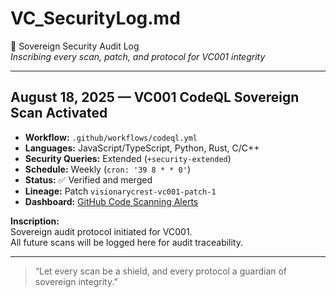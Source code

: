 # VC_SecurityLog.md  
🔐 Sovereign Security Audit Log  
_Inscribing every scan, patch, and protocol for VC001 integrity_

---

## August 18, 2025 — VC001 CodeQL Sovereign Scan Activated

- **Workflow:** `.github/workflows/codeql.yml`  
- **Languages:** JavaScript/TypeScript, Python, Rust, C/C++  
- **Security Queries:** Extended (`+security-extended`)  
- **Schedule:** Weekly (`cron: '39 8 * * 0'`)  
- **Status:** ✅ Verified and merged  
- **Lineage:** Patch `visionarycrest-vc001-patch-1`  
- **Dashboard:** [GitHub Code Scanning Alerts](https://github.com/visionarycrest-vc001/VC001-Sovereign-Token/security/code-scanning)

**Inscription:**  
Sovereign audit protocol initiated for VC001.  
All future scans will be logged here for audit traceability.

---

> “Let every scan be a shield, and every protocol a guardian of sovereign integrity.”
